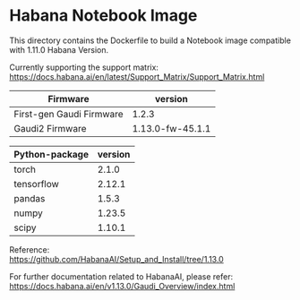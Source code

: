 # Habana Notebook Image
This directory contains the Dockerfile to build a Notebook image compatible with 1.11.0 Habana Version.  

Currently supporting the support matrix:  
https://docs.habana.ai/en/latest/Support_Matrix/Support_Matrix.html

| Firmware                 | version          |
| ------------------------ | ---------------- |
| First-gen Gaudi Firmware | 1.2.3            |
| Gaudi2 Firmware          | 1.13.0-fw-45.1.1 |


| Python-package | version |
| -------------- | ------- |
| torch          | 2.1.0   |
| tensorflow     | 2.12.1  |
| pandas         | 1.5.3   |
| numpy          | 1.23.5  |
| scipy          | 1.10.1  |

Reference:  
https://github.com/HabanaAI/Setup_and_Install/tree/1.13.0


For further documentation related to HabanaAI, please refer:  
https://docs.habana.ai/en/v1.13.0/Gaudi_Overview/index.html